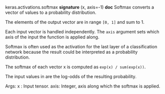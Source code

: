keras.activations.softmax
__signature__
(x, axis=-1)
__doc__
Softmax converts a vector of values to a probability distribution.

The elements of the output vector are in range `[0, 1]` and sum to 1.

Each input vector is handled independently.
The `axis` argument sets which axis of the input the function
is applied along.

Softmax is often used as the activation for the last
layer of a classification network because the result could be interpreted as
a probability distribution.

The softmax of each vector x is computed as
`exp(x) / sum(exp(x))`.

The input values in are the log-odds of the resulting probability.

Args:
    x : Input tensor.
    axis: Integer, axis along which the softmax is applied.
